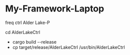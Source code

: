 # My-Framework-Laptop

freq ctrl Alder Lake-P

cd AlderLakeCtrl
* cargo build --release
* cp target/release/AlderLakeCtrl /usr/bin/AlderLakeCtrl

